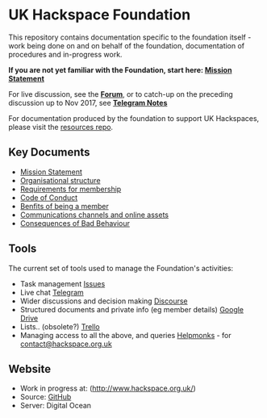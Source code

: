 UK Hackspace Foundation
========================

This repository contains documentation specific to the foundation itself - work being done on and on behalf of the foundation, documentation of procedures and in-progress work.  

**If you are not yet familiar with the Foundation, start here: [Mission Statement](mission.md)**

For live discussion, see the **[Forum](https://forum.hackspace.org.uk/)**, or to catch-up on the preceding discussion up to Nov 2017, see **[Telegram Notes](telegramNotes.md)** 

For documentation produced by the foundation to support UK Hackspaces, please visit the [resources repo](https://github.com/ukhackspacefoundation/resources).

Key Documents
-------------

* [Mission Statement](mission.md)
* [Organisational structure](structure.md)
* [Requirements for membership](requirementsForSpaceMembership.md)
* [Code of Conduct](codeOfConduct.md)
* [Benfits of being a member](benefits.md)
* [Communications channels and online assets](comms.md)
* [Consequences of Bad Behaviour](badBehaviour.md)

Tools
-----

The current set of tools used to manage the Foundation's activities:

* Task management [Issues](https://github.com/ukhackspacefoundation/foundation/issues)
* Live chat [Telegram](http://telegram.org)
* Wider discussions and decision making [Discourse](http://forum.hackspace.org.uk)
* Structured documents and private info (eg member details)  [Google Drive](https://drive.google.com/drive/folders/0B2I_ryMKXUGJckROVGQxRnNIVmc)
* Lists.. (obsolete?) [Trello](https://trello.com)
* Managing access to all the above, and queries [Helpmonks](https://helpmonks.com) - for contact@hackspace.org.uk

Website
-------

* Work in progress at: (http://www.hackspace.org.uk/)
* Source: [GitHub](https://github.com/UKHackspaceFoundation/website)
* Server: Digital Ocean 
